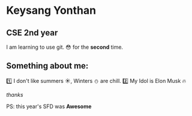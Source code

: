 # Keysang Yonthan
## CSE 2nd year

I am learning to use git. :flushed: for the **second** time.

## Something about me:
:one: I don't like summers :sunny:, Winters :snowman: are chill.
:two: My Idol is Elon Musk :fire:


_thanks_

PS: this year's SFD was **Awesome**
